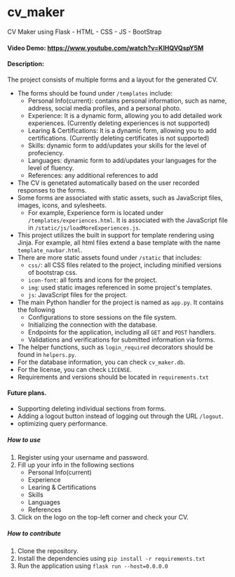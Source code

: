 # cv_maker
CV Maker using Flask - HTML - CSS - JS - BootStrap

#### Video Demo: https://www.youtube.com/watch?v=KlHQVQspY5M

#### Description:
The project consists of multiple forms and a layout for the generated CV.
- The forms should be found under `/templates` include:
   - Personal Info(current): contains personal information, such as name, address, social media profiles, and a personal photo.
   - Experience: It is a dynamic form, allowing you to add detailed work experiences. (Currently deleting experiences is not supported)
   - Learing & Certifications: It is a dynamic form, allowing you to add certifications. (Currently deleting certificates is not supported)
   - Skills: dynamic form to add/updates your skills for the level of profeciency.
   - Languages: dynamic form to add/updates your languages for the level of fluency.
   - References: any additional references to add
- The CV is genetated automatically based on the user recorded responses to the forms.
- Some forms are associated with static assets, such as JavaScript files, images, icons, and sylesheets.
   - For example, Experience form is located under `/templates/experiences.html`. It is associated with the JavaScript file in `/static/js/loadMoreExperiences.js`.
- This project utilizes the built in support for template rendering using Jinja. For example, all html files extend a base template with the name `template_navbar.html`.
- There are more static assets found under `/static` that includes:
   - `css/`: all CSS files related to the project, including minified versions of bootstrap css.
   - `icon-font`: all fonts and icons for the project.
   - `img`: used static images referenced in some project's templates.
   - `js`: JavaScript files for the project.
- The main Python handler for the project is named as `app.py`. It contains the following
   - Configurations to store sessions on the file system.
   - Initializing the connection with the database.
   - Endpoints for the application, including all `GET` and `POST` handlers.
   - Validations and verifications for submitted information via forms.
- The helper functions, such as `login_required` decorators should be found in `helpers.py`.
- For the database information, you can check `cv_maker.db`.
- For the license, you can check `LICENSE`.
- Requirements and versions should be located in `requirements.txt`

#### Future plans.
- Supporting deleting individual sections from forms.
- Adding a logout button instead of logging out through the URL `/logout`.
- optimizing query performance.

##### How to use
1. Register using your username and password.
2. Fill up your info in the following sections
   - Personal Info(current)
   - Experience
   - Learing & Certifications
   - Skills
   - Languages
   - References
3. Click on the logo on the top-left corner and check your CV.

##### How to contribute
1. Clone the repository.
2. Install the dependencies using `pip install -r requirements.txt`
3. Run the application using `flask run --host=0.0.0.0`

